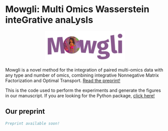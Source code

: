 # Mowgli: Multi Omics Wasserstein inteGrative anaLysIs

<p align="center">
<img src="logo.png" alt="Mowgli logo" width="50%"/>
</p>

Mowgli is a novel method for the integration of paired multi-omics data with any type and number of omics, combining integrative Nonnegative Matrix Factorization and Optimal Transport. [Read the preprint!](soon)

This is the code used to perform the experiments and generate the figures in our manuscript. If you are looking for the Python package, [click here!]([soon](https://github.com/cantinilab/Mowgli))

## Our preprint

```bibtex
Preprint available soon!
```